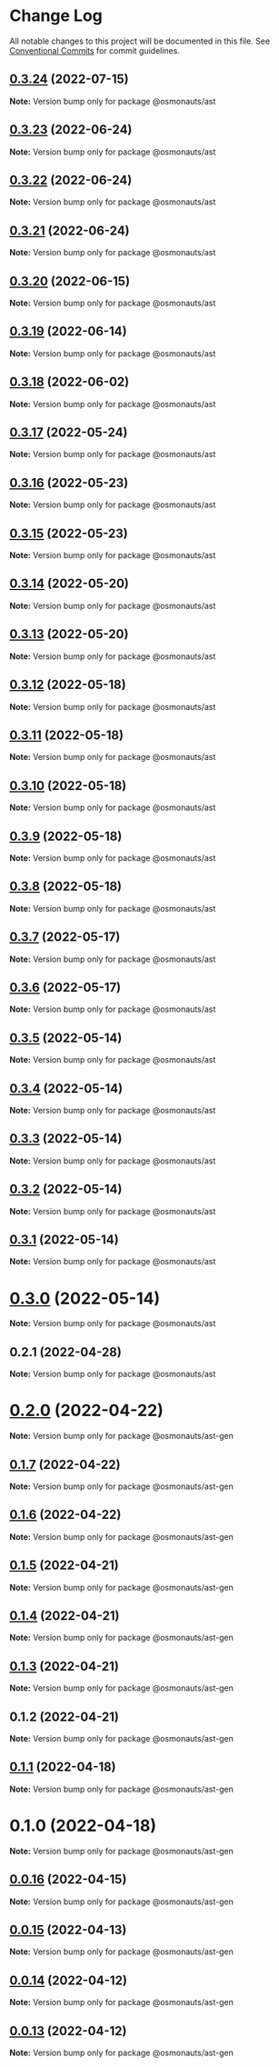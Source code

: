 # Change Log

All notable changes to this project will be documented in this file.
See [Conventional Commits](https://conventionalcommits.org) for commit guidelines.

## [0.3.24](https://github.com/osmosis-labs/telescope/compare/@osmonauts/ast@0.3.23...@osmonauts/ast@0.3.24) (2022-07-15)

**Note:** Version bump only for package @osmonauts/ast





## [0.3.23](https://github.com/osmosis-labs/telescope/compare/@osmonauts/ast@0.3.22...@osmonauts/ast@0.3.23) (2022-06-24)

**Note:** Version bump only for package @osmonauts/ast





## [0.3.22](https://github.com/osmosis-labs/telescope/compare/@osmonauts/ast@0.3.21...@osmonauts/ast@0.3.22) (2022-06-24)

**Note:** Version bump only for package @osmonauts/ast





## [0.3.21](https://github.com/osmosis-labs/telescope/compare/@osmonauts/ast@0.3.20...@osmonauts/ast@0.3.21) (2022-06-24)

**Note:** Version bump only for package @osmonauts/ast





## [0.3.20](https://github.com/osmosis-labs/telescope/compare/@osmonauts/ast@0.3.19...@osmonauts/ast@0.3.20) (2022-06-15)

**Note:** Version bump only for package @osmonauts/ast





## [0.3.19](https://github.com/osmosis-labs/telescope/compare/@osmonauts/ast@0.3.18...@osmonauts/ast@0.3.19) (2022-06-14)

**Note:** Version bump only for package @osmonauts/ast





## [0.3.18](https://github.com/osmosis-labs/telescope/compare/@osmonauts/ast@0.3.17...@osmonauts/ast@0.3.18) (2022-06-02)

**Note:** Version bump only for package @osmonauts/ast





## [0.3.17](https://github.com/osmosis-labs/telescope/compare/@osmonauts/ast@0.3.16...@osmonauts/ast@0.3.17) (2022-05-24)

**Note:** Version bump only for package @osmonauts/ast





## [0.3.16](https://github.com/osmosis-labs/telescope/compare/@osmonauts/ast@0.3.15...@osmonauts/ast@0.3.16) (2022-05-23)

**Note:** Version bump only for package @osmonauts/ast





## [0.3.15](https://github.com/osmosis-labs/telescope/compare/@osmonauts/ast@0.3.14...@osmonauts/ast@0.3.15) (2022-05-23)

**Note:** Version bump only for package @osmonauts/ast





## [0.3.14](https://github.com/osmosis-labs/telescope/compare/@osmonauts/ast@0.3.13...@osmonauts/ast@0.3.14) (2022-05-20)

**Note:** Version bump only for package @osmonauts/ast





## [0.3.13](https://github.com/osmosis-labs/telescope/compare/@osmonauts/ast@0.3.12...@osmonauts/ast@0.3.13) (2022-05-20)

**Note:** Version bump only for package @osmonauts/ast





## [0.3.12](https://github.com/osmosis-labs/telescope/compare/@osmonauts/ast@0.3.11...@osmonauts/ast@0.3.12) (2022-05-18)

**Note:** Version bump only for package @osmonauts/ast





## [0.3.11](https://github.com/osmosis-labs/telescope/compare/@osmonauts/ast@0.3.10...@osmonauts/ast@0.3.11) (2022-05-18)

**Note:** Version bump only for package @osmonauts/ast





## [0.3.10](https://github.com/osmosis-labs/telescope/compare/@osmonauts/ast@0.3.9...@osmonauts/ast@0.3.10) (2022-05-18)

**Note:** Version bump only for package @osmonauts/ast





## [0.3.9](https://github.com/osmosis-labs/telescope/compare/@osmonauts/ast@0.3.8...@osmonauts/ast@0.3.9) (2022-05-18)

**Note:** Version bump only for package @osmonauts/ast





## [0.3.8](https://github.com/osmosis-labs/telescope/compare/@osmonauts/ast@0.3.7...@osmonauts/ast@0.3.8) (2022-05-18)

**Note:** Version bump only for package @osmonauts/ast





## [0.3.7](https://github.com/osmosis-labs/telescope/compare/@osmonauts/ast@0.3.6...@osmonauts/ast@0.3.7) (2022-05-17)

**Note:** Version bump only for package @osmonauts/ast





## [0.3.6](https://github.com/osmosis-labs/telescope/compare/@osmonauts/ast@0.3.5...@osmonauts/ast@0.3.6) (2022-05-17)

**Note:** Version bump only for package @osmonauts/ast





## [0.3.5](https://github.com/osmosis-labs/telescope/compare/@osmonauts/ast@0.3.4...@osmonauts/ast@0.3.5) (2022-05-14)

**Note:** Version bump only for package @osmonauts/ast





## [0.3.4](https://github.com/osmosis-labs/telescope/compare/@osmonauts/ast@0.3.3...@osmonauts/ast@0.3.4) (2022-05-14)

**Note:** Version bump only for package @osmonauts/ast





## [0.3.3](https://github.com/osmosis-labs/telescope/compare/@osmonauts/ast@0.3.2...@osmonauts/ast@0.3.3) (2022-05-14)

**Note:** Version bump only for package @osmonauts/ast





## [0.3.2](https://github.com/osmosis-labs/telescope/compare/@osmonauts/ast@0.3.1...@osmonauts/ast@0.3.2) (2022-05-14)

**Note:** Version bump only for package @osmonauts/ast





## [0.3.1](https://github.com/osmosis-labs/telescope/compare/@osmonauts/ast@0.3.0...@osmonauts/ast@0.3.1) (2022-05-14)

**Note:** Version bump only for package @osmonauts/ast





# [0.3.0](https://github.com/osmosis-labs/telescope/compare/@osmonauts/ast@0.2.1...@osmonauts/ast@0.3.0) (2022-05-14)

**Note:** Version bump only for package @osmonauts/ast





## 0.2.1 (2022-04-28)

**Note:** Version bump only for package @osmonauts/ast





# [0.2.0](https://github.com/osmosis-labs/telescope/compare/@osmonauts/ast-gen@0.1.7...@osmonauts/ast-gen@0.2.0) (2022-04-22)

**Note:** Version bump only for package @osmonauts/ast-gen





## [0.1.7](https://github.com/osmosis-labs/telescope/compare/@osmonauts/ast-gen@0.1.6...@osmonauts/ast-gen@0.1.7) (2022-04-22)

**Note:** Version bump only for package @osmonauts/ast-gen





## [0.1.6](https://github.com/osmosis-labs/telescope/compare/@osmonauts/ast-gen@0.1.5...@osmonauts/ast-gen@0.1.6) (2022-04-22)

**Note:** Version bump only for package @osmonauts/ast-gen





## [0.1.5](https://github.com/osmosis-labs/telescope/compare/@osmonauts/ast-gen@0.1.4...@osmonauts/ast-gen@0.1.5) (2022-04-21)

**Note:** Version bump only for package @osmonauts/ast-gen





## [0.1.4](https://github.com/osmosis-labs/telescope/compare/@osmonauts/ast-gen@0.1.3...@osmonauts/ast-gen@0.1.4) (2022-04-21)

**Note:** Version bump only for package @osmonauts/ast-gen





## [0.1.3](https://github.com/osmosis-labs/telescope/compare/@osmonauts/ast-gen@0.1.2...@osmonauts/ast-gen@0.1.3) (2022-04-21)

**Note:** Version bump only for package @osmonauts/ast-gen





## 0.1.2 (2022-04-21)

**Note:** Version bump only for package @osmonauts/ast-gen





## [0.1.1](https://github.com/osmosis-labs/telescope/compare/@osmonauts/ast-gen@0.1.0...@osmonauts/ast-gen@0.1.1) (2022-04-18)

**Note:** Version bump only for package @osmonauts/ast-gen





# 0.1.0 (2022-04-18)

**Note:** Version bump only for package @osmonauts/ast-gen





## [0.0.16](https://github.com/osmosis-labs/telescope/compare/@osmonauts/ast-gen@0.0.15...@osmonauts/ast-gen@0.0.16) (2022-04-15)

**Note:** Version bump only for package @osmonauts/ast-gen





## [0.0.15](https://github.com/osmosis-labs/telescope/compare/@osmonauts/ast-gen@0.0.14...@osmonauts/ast-gen@0.0.15) (2022-04-13)

**Note:** Version bump only for package @osmonauts/ast-gen





## [0.0.14](https://github.com/osmosis-labs/telescope/compare/@osmonauts/ast-gen@0.0.13...@osmonauts/ast-gen@0.0.14) (2022-04-12)

**Note:** Version bump only for package @osmonauts/ast-gen





## [0.0.13](https://github.com/osmosis-labs/telescope/compare/@osmonauts/ast-gen@0.0.12...@osmonauts/ast-gen@0.0.13) (2022-04-12)

**Note:** Version bump only for package @osmonauts/ast-gen
